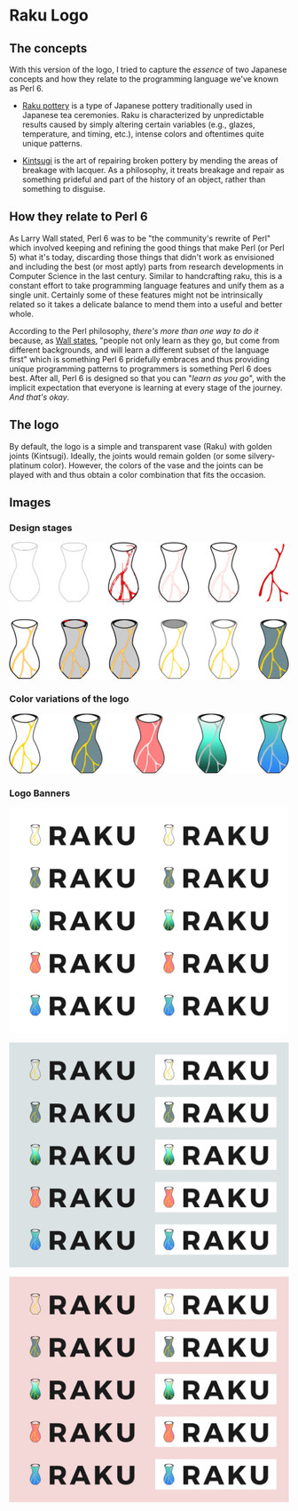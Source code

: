 # Raku Logo

## The concepts

With this version of the logo, I tried to capture the *essence* of two 
Japanese concepts and how they relate to the programming language
we've known as Perl 6.

- [Raku pottery](https://en.wikipedia.org/wiki/Raku_ware) is a type of Japanese
  pottery traditionally used in Japanese tea ceremonies. Raku is characterized
  by unpredictable results caused by simply altering certain variables (e.g., 
  glazes, temperature, and timing, etc.), intense colors and oftentimes quite
  unique patterns.

- [Kintsugi](https://en.wikipedia.org/wiki/Kintsugi) is the art of repairing
  broken pottery by mending the areas of breakage with lacquer. As a philosophy,
  it treats breakage and repair as something prideful and part of the history
  of an object, rather than something to disguise.

## How they relate to Perl 6

As Larry Wall stated, Perl 6 was to be "the community's rewrite of Perl" which 
involved keeping and refining the good things that make Perl (or Perl 5) what
it's today, discarding those things that didn't work as envisioned and 
including the best (or most aptly) parts from research developments in 
Computer Science in the last century. Similar to handcrafting raku, this is a
constant effort to take programming language features and unify them as a
single unit. Certainly some of these features might not be intrinsically
related so it takes a delicate balance to mend them into a useful and better
whole.

According to the Perl philosophy, *there's more than one way to do it* because,
as [Wall states](http://www.wall.org/~larry/natural), "people not only learn as
they go, but come from different backgrounds, and will learn a different subset
of the language first" which is something Perl 6 pridefully embraces and thus
providing unique programming patterns to programmers is something Perl 6 does
best. After all, Perl 6 is designed so that you can "*learn as you go*", 
with the implicit expectation that everyone is learning at every stage of
the journey. *And that's okay*.

## The logo

By default, the logo is a simple and transparent vase (Raku) with golden
joints (Kintsugi). Ideally, the joints would remain golden (or some 
silvery-platinum color). However, the colors of the vase and the joints 
can be played with and thus obtain a color combination that fits the occasion.

## Images

### Design stages

![ds](https://raw.githubusercontent.com/uzluisf/raku-logo/master/v1/images/logo-design-stages.png)

### Color variations of the logo

![vl](https://raw.githubusercontent.com/uzluisf/raku-logo/master/v1/images/logo-variation-array.png)

### Logo Banners

![lbtransp](https://raw.githubusercontent.com/uzluisf/raku-logo/master/v1/images/banners-transparent-bg.png)

![lbsilvery](https://raw.githubusercontent.com/uzluisf/raku-logo/master/v1/images/banners-silvery-bg.png)

![lbrose](https://raw.githubusercontent.com/uzluisf/raku-logo/master/v1/images/banners-rose-bg.png)
